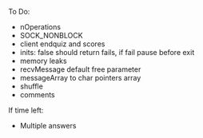 To Do:
- nOperations
- SOCK_NONBLOCK
- client endquiz and scores
- inits: false should return fails, if fail pause before exit
- memory leaks
- recvMessage default free parameter
- messageArray to char pointers array
- shuffle
- comments

If time left:
- Multiple answers